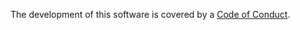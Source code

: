 The development of this software is covered by a [Code of Conduct](https://www.mediawiki.org/wiki/Code_of_Conduct).
